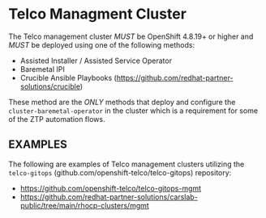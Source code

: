 # Telco Managment Cluster

The Telco management cluster *MUST* be OpenShift 4.8.19+ or higher and *MUST* be deployed using one of the following methods:
- Assisted Installer / Assisted Service Operator
- Baremetal IPI
- Crucible Ansible Playbooks (https://github.com/redhat-partner-solutions/crucible)

These method are the *ONLY* methods that deploy and configure the `cluster-baremetal-operator` in the cluster which is a requirement for some of the ZTP automation flows.

## EXAMPLES

The following are examples of Telco management clusters utilizing the `telco-gitops` (github.com/openshift-telco/telco-gitops) repository:

- https://github.com/openshift-telco/telco-gitops-mgmt
- https://github.com/redhat-partner-solutions/carslab-public/tree/main/rhocp-clusters/mgmt
